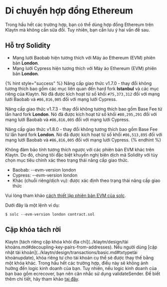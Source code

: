# Di chuyển hợp đồng Ethereum <a id="porting-ethereum-contract"></a>

Trong hầu hết các trường hợp, bạn có thể dùng hợp đồng Ethereum trên Klaytn mà không cần sửa đổi. Tuy nhiên, bạn cần lưu ý hai vấn đề sau.

## Hỗ trợ Solidity <a id="solidity-support"></a>

* Mạng lưới Baobab hiện tương thích với Máy ảo Ethereum (EVM) phiên bản **London**.
* Mạng lưới Cypress hiện tương thích với Máy ảo Ethereum (EVM) phiên bản **London**.

{% hint style="success" %}
Nâng cấp giao thức v1.7.0 - thay đổi không tương thích bao gồm các mục liên quan đến hard fork **Istanbul** và các mục riêng của Klaytn. Nó đã được kích hoạt từ số khối `#75,373,312` đối với mạng lưới Baobab và `#86,816,005` đối với mạng lưới Cypress.

Nâng cấp giao thức v1.7.3 - thay đổi không tương thích bao gồm Base Fee từ lần hard fork **London**. Nó đã được kích hoạt từ số khối `#80,295,291` đối với mạng lưới Baobab và `#86,816,005` đối với mạng lưới Cypress.

Nâng cấp giao thức v1.8.0 - thay đổi không tương thích bao gồm Base Fee từ lần hard fork **London**. Nó đã được kích hoạt từ số khối `#86,513,895` đối với mạng lưới Baobab và `#86,816,005` đối với mạng lưới Cypress.
{% endhint %}

Không đảm bảo tính tương thích ngược với các phiên bản EVM khác trên Klaytn. Do đó, chúng tôi đặc biệt khuyến nghị biên dịch mã Solidity với tùy chọn mục tiêu chính xác theo trạng thái nâng cấp giao thức.
* Baobab: --evm-version london
* Cypress: --evm-version london
* Khác (chuỗi riêng/dịch vụ): được xác định theo trạng thái nâng cấp giao thức

Vui lòng tham khảo [cách thiết lập phiên bản EVM của solc](https://solidity.readthedocs.io/en/latest/using-the-compiler.html#setting-the-evm-version-to-target).


Dưới đây là một lệnh ví dụ:

```
$ solc --evm-version london contract.sol
```

## Cặp khóa tách rời <a id="decoupled-key-pairs"></a>

Klaytn [tách riêng cặp khóa khỏi địa chỉ](../klaytn/design/tài khoảns.md#decoupling-key-pairs-from-addresses). Nếu người dùng [cập nhật tài khoản](../klaytn/design/transactions/basic.md#txtypetài khoảnupdate), khóa riêng tư cho tài khoản cụ thể sẽ được thay thế bằng một khóa khác. Trong hầu hết các trường hợp, điều này sẽ không ảnh hưởng đến logic kinh doanh của bạn. Tuy nhiên, nếu logic kinh doanh của bạn bao gồm ecrecover, bạn nên cân nhắc sử dụng validateSender. Để biết thêm chi tiết, hãy tham khảo [tại đây](precompiled-contracts/precompiled-contracts.md).
